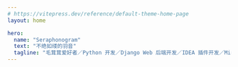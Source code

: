```yaml
---
# https://vitepress.dev/reference/default-theme-home-page
layout: home

hero:
  name: "Seraphonogram"
  text: "不绝如缕的羽音"
  tagline: "毛茸茸爱好者／Python 开发／Django Web 后端开发／IDEA 插件开发／Minecraft 模组开发"
---
```



